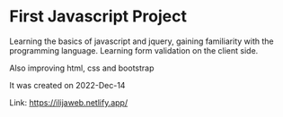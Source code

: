 # First Javascript Project

Learning the basics of javascript and jquery, gaining familiarity with the programming language. 
Learning form validation on the client side.

Also improving html, css and bootstrap

It was created on 2022-Dec-14

Link: https://ilijaweb.netlify.app/
